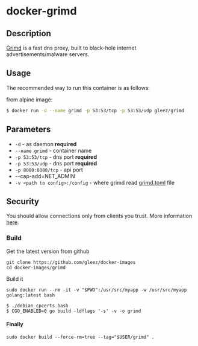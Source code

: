 # docker-grimd

## Description

[Grimd](https://github.com/looterz/grimd) is a fast dns proxy, built to black-hole internet advertisements/malware servers.

## Usage

The recommended way to run this container is as follows:

from alpine image:
```bash
$ docker run -d --name grimd -p 53:53/tcp -p 53:53/udp gleez/grimd
```

## Parameters

* `-d` - as daemon **required**
* `--name grimd` - container name
* `-p 53:53/tcp` - dns port **required**
* `-p 53:53/udp` - dns port **required**
* `-p 8080:8080/tcp` - api port
* --cap-add=NET_ADMIN
* `-v <path to config>:/config` - where grimd read [grimd.toml](https://raw.githubusercontent.com/gleez/docker-images/master/grimd/grimd.toml) file

## Security

You should allow connections only from clients you trust. More information [here](https://github.com/looterz/grimd/wiki/Securing-on-linux).

### Build

Get the latest version from github

    git clone https://github.com/gleez/docker-images
    cd docker-images/grimd

Build it

```
sudo docker run --rm -it -v "$PWD":/usr/src/myapp -w /usr/src/myapp golang:latest bash
```

```
$ ./debian_cpcerts.bash
$ CGO_ENABLED=0 go build -ldflags '-s' -v -o grimd
```

#### Finally

```
sudo docker build --force-rm=true --tag="$USER/grimd" .
```

